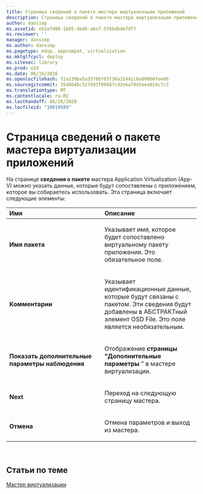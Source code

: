 ```yaml
---
title: Страница сведений о пакете мастера виртуализации приложений
description: Страница сведений о пакете мастера виртуализации приложений
author: dansimp
ms.assetid: e52efd08-1b05-4bd6-a6e7-5f6bdbde7df7
ms.reviewer: ''
manager: dansimp
ms.author: dansimp
ms.pagetype: mdop, appcompat, virtualization
ms.mktglfcycl: deploy
ms.sitesec: library
ms.prod: w10
ms.date: 06/16/2016
ms.openlocfilehash: f2a239ba5a3578bf65f30a32441c8a09860fee06
ms.sourcegitcommit: 354664bc527d93f80687cd2eba70d1eea024c7c3
ms.translationtype: MT
ms.contentlocale: ru-RU
ms.lasthandoff: 06/26/2020
ms.locfileid: "10819589"
---
```

# Страница сведений о пакете мастера виртуализации приложений


На странице **сведения о пакете** мастера Application Virtualization (App-V) можно указать данные, которые будут сопоставлены с приложением, которое вы собираетесь использовать. Эта страница включает следующие элементы:

<table>
<colgroup>
<col width="50%" />
<col width="50%" />
</colgroup>
<thead>
<tr class="header">
<th align="left">Имя</th>
<th align="left">Описание</th>
</tr>
</thead>
<tbody>
<tr class="odd">
<td align="left"><p><strong>Имя пакета</strong></p></td>
<td align="left"><p>Указывает имя, которое будет сопоставлено виртуальному пакету приложения. Это обязательное поле.</p></td>
</tr>
<tr class="even">
<td align="left"><p><strong>Комментарии</strong></p></td>
<td align="left"><p>Указывает идентификационные данные, которые будут связаны с пакетом. Эти сведения будут добавлены в АБСТРАКТный элемент OSD File. Это поле является необязательным.</p></td>
</tr>
<tr class="odd">
<td align="left"><p><strong>Показать дополнительные параметры наблюдения</strong></p></td>
<td align="left"><p>Отображение <strong> страницы "Дополнительные параметры </strong> " в мастере виртуализации.</p></td>
</tr>
<tr class="even">
<td align="left"><p><strong>Next</strong></p></td>
<td align="left"><p>Переход на следующую страницу мастера.</p></td>
</tr>
<tr class="odd">
<td align="left"><p><strong>Отмена</strong></p></td>
<td align="left"><p>Отмена параметров и выход из мастера.</p></td>
</tr>
</tbody>
</table>

 

## Статьи по теме


[Мастер виртуализации](sequencing-wizard.md)

 

 





